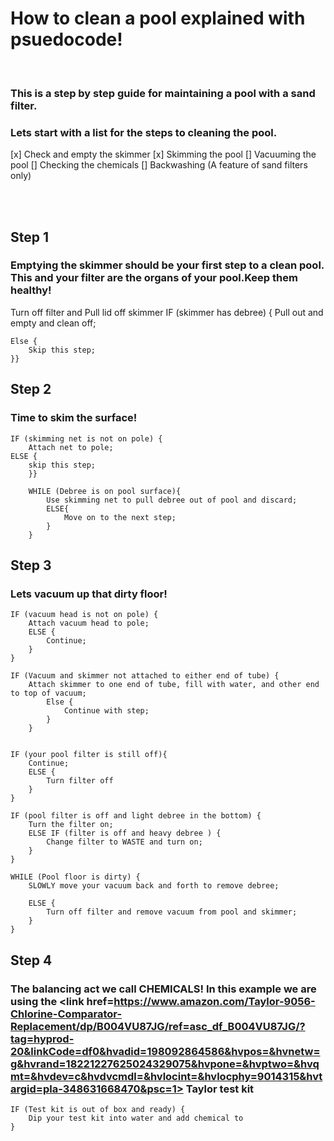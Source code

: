 # How to clean a pool explained with psuedocode!
<br>

### This is a step by step guide for maintaining a pool with a sand filter.

### Lets start with a list for the steps to cleaning the pool.

[x] Check and empty the skimmer
[x] Skimming the pool
[] Vacuuming the pool
[] Checking the chemicals
[] Backwashing (A feature of sand filters only)

<br>
<br>

## Step 1

### Emptying the skimmer should be your first step to a clean pool. This and your filter are the organs of your pool.Keep them healthy!

Turn off filter and Pull lid off skimmer
    IF (skimmer has debree) {
        Pull out and empty and clean off;
    
    Else {
        Skip this step;
    }}

## Step 2

### Time to skim the surface!

    IF (skimming net is not on pole) {
        Attach net to pole;
    ELSE {
        skip this step;
        }}

        WHILE (Debree is on pool surface){
            Use skimming net to pull debree out of pool and discard;
            ELSE{
                Move on to the next step;
            }
        }

## Step 3

### Lets vacuum up that dirty floor!

    IF (vacuum head is not on pole) {
        Attach vacuum head to pole;
        ELSE {
            Continue;
        }
    }

    IF (Vacuum and skimmer not attached to either end of tube) {
        Attach skimmer to one end of tube, fill with water, and other end to top of vacuum;
            Else {
                Continue with step;
            }
        }
    

    IF (your pool filter is still off){
        Continue;
        ELSE {
            Turn filter off
        }
    }

    IF (pool filter is off and light debree in the bottom) {
        Turn the filter on;
        ELSE IF (filter is off and heavy debree ) {
            Change filter to WASTE and turn on;
        }
    }

    WHILE (Pool floor is dirty) {
        SLOWLY move your vacuum back and forth to remove debree;

        ELSE {
            Turn off filter and remove vacuum from pool and skimmer;
        }
    }

## Step 4

### The balancing act we call CHEMICALS! In this example we are using the <a> <link href=https://www.amazon.com/Taylor-9056-Chlorine-Comparator-Replacement/dp/B004VU87JG/ref=asc_df_B004VU87JG/?tag=hyprod-20&linkCode=df0&hvadid=198092864586&hvpos=&hvnetw=g&hvrand=18221227625024329075&hvpone=&hvptwo=&hvqmt=&hvdev=c&hvdvcmdl=&hvlocint=&hvlocphy=9014315&hvtargid=pla-348631668470&psc=1> Taylor test kit </a>

    IF (Test kit is out of box and ready) {
        Dip your test kit into water and add chemical to 
    }